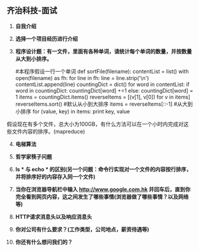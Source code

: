 齐治科技-面试
--------------

1. **自我介绍**


2. **选择一个项目经历进行介绍**


3. **程序设计题：有一文件，里面有各种单词，请统计每个单词的数量，并按数量从大到小排序。**


	#本程序假设一行一个单词
	def sortFile(filename):
		contentList = list()
		with open(filename) as fh:
			for line in fh:
				line = line.strip('\n')
				contentList.append(line)
		countingDict = dict()
		for word in contentList:
			if word in countingDict:
				countingDict[word] +=1 
			else:
				countingDict[word] = 1
		items = countingDict.items()
		reverseItems = [(v[1], v[0]) for v in items]
		reverseItems.sort()			#默认从小到大排序
		items = reverseItems[::-1]		#从大到小排序
		for (value, key) in items:
			print key, value

假设现在有多个文件，总大小为100GB，有什么方法可以在一个小时内完成对这些文件内容的排序。(mapreduce)


4. **电梯算法**

5. **哲学家筷子问题**

6. **ls * 与 echo * 的区别(另一个问题：命令行实现对一个文件的内容按行排序，并将排序好的内容存入同一个文件)**

7. **当你在浏览器导航栏中输入 http://www.google.com.hk 并回车后，直到你完全看到网页内容，这之间发生了哪些事情(浏览器做了哪些事情？以及网络等)**

8. **HTTP请求消息头以及响应消息头**

9. **你对公司有什么要求？(工作类型，公司地点，薪资待遇等)**

10. **你还有什么想问我们的？**
